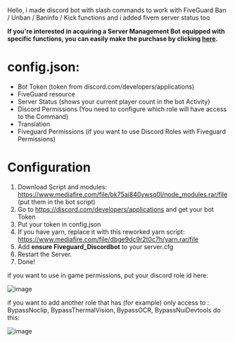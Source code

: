 Hello, i made discord bot with slash commands to work with FiveGuard Ban / Unban / Baninfo / Kick functions and i added fivem server status too

<b>If you're interested in acquiring a Server Management Bot equipped with specific functions, you can easily make the purchase by clicking [here](https://echolink-scripts.tebex.io/category/fivem-discord-bots).</b>

# config.json:

- Bot Token (token from discord.com/developers/applications)
- FiveGuard resource
- Server Status (shows your current player count in the bot Activity)
- Discord Permissions (You need to configure which role will have access to the Command)
- Translation
- Fiveguard Permissions (if you want to use Discord Roles with Fiveguard Permissions)

# Configuration

1. Download Script and modules: https://www.mediafire.com/file/bk75ai840ywsq0l/node_modules.rar/file (put them in the bot script)
2. Go to https://discord.com/developers/applications and get your bot Token
3. Put your token in config.json
4. If you have yarn, replace it with this reworked yarn script: https://www.mediafire.com/file/dbge9dc9r2t0c7h/yarn.rar/file
5. Add <b>ensure Fiveguard_Discordbot</b> to your server.cfg
6. Restart the Server.
7. Done!

if you want to use in game permissions, put your discord role id here:

![image](https://github.com/Upikk/Fiveguard_Discordbot/assets/96323919/024d6e3c-806c-43c4-8b03-2386714682a7)

if you want to add another role that has (for example) only access to : BypassNoclip, BypassThermalVision, BypassOCR, BypassNuiDevtools do this:

![image](https://github.com/Upikk/Fiveguard_Discordbot/assets/96323919/2c81513f-e593-47b5-a760-819db1fff203)

